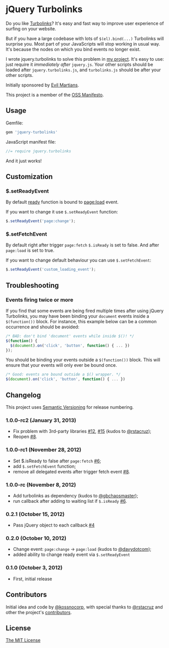 # jQuery Turbolinks

Do you like [Turbolinks](https://github.com/rails/turbolinks)? It's easy and fast way to improve user experience of surfing on your website.

But if you have a large codebase with lots of `$(el).bind(...)` Turbolinks will surprise you. Most part of your JavaScripts will stop working in usual way. It's because the nodes on which you bind events no longer exist.

I wrote jquery.turbolinks to solve this problem in [my project](http://amplifr.com). It's easy to use: just require it *immediately after* `jquery.js`. Your other scripts should be loaded after `jquery.turbolinks.js`, and `turbolinks.js` should be after your other scripts.

Initially sponsored by [Evil Martians](http://evilmartians.com/).

This project is a member of the [OSS Manifesto](http://ossmanifesto.org/).

## Usage

Gemfile:
``` js
gem 'jquery-turbolinks'
```

JavaScript manifest file:
``` js
//= require jquery.turbolinks
```

And it just works!

## Customization

### $.setReadyEvent

By default [ready](https://github.com/kossnocorp/jquery.turbolinks/blob/master/src/jquery.turbolinks.coffee#L17:L18) function is bound to [page:load](https://github.com/rails/turbolinks/#events) event.

If you want to change it use `$.setReadyEvent` function:

``` js
$.setReadyEvent('page:change');
```

### $.setFetchEvent

By default right after trigger `page:fetch` `$.isReady` is set to false. And after `page:load` is set to true.

If you want to change default behaviour you can use `$.setFetchEvent`:

``` js
$.setReadyEvent('custom_loading_event');
```

## Troubleshooting

### Events firing twice or more

If you find that some events are being fired multiple times after using jQuery Turbolinks, you may have been binding your `document` events inside a `$(function())` block. For instance, this example below can be a common occurrence and should be avoided:

``` javascript
/* BAD: don't bind 'document' events while inside $()! */
$(function() {
  $(document).on('click', 'button', function() { ... })
});
```

You should be binding your events outside a `$(function())` block. This will ensure that your events will only ever be bound once.

``` javascript
/* Good: events are bound outside a $() wrapper. */
$(document).on('click', 'button', function() { ... })
```

## Changelog

This project uses [Semantic Versioning](http://semver.org/) for release numbering.

### 1.0.0-rc2 (January 31, 2013)

* Fix problem with 3rd-party libraries [#12](https://github.com/kossnocorp/jquery.turbolinks/issues/12), [#15](https://github.com/kossnocorp/jquery.turbolinks/issues/15) (kudos to [@rstacruz](https://github.com/rstacruz));
* Reopen [#8](https://github.com/kossnocorp/jquery.turbolinks/issues/8).

### 1.0.0-rc1 (November 28, 2012)

* Set $.isReady to false after `page:fetch` [#6](https://github.com/kossnocorp/jquery.turbolinks/issues/6);
* add `$.setFetchEvent` function;
* remove all delegated events after trigger fetch event [#8](https://github.com/kossnocorp/jquery.turbolinks/issues/8).

### 1.0.0-rc (November 8, 2012)

* Add turbolinks as dependency (kudos to [@gbchaosmaster](https://github.com/gbchaosmaster));
* run callback after adding to waiting list if `$.isReady` [#6](https://github.com/kossnocorp/jquery.turbolinks/issues/6).

### 0.2.1 (October 15, 2012)

* Pass jQuery object to each callback [#4](https://github.com/kossnocorp/jquery.turbolinks/issues/4)

### 0.2.0 (October 10, 2012)

* Change event: `page:change` -> `page:load` (kudos to [@davydotcom](https://github.com/davydotcom));
* added ability to change ready event via `$.setReadyEvent`

### 0.1.0 (October 3, 2012)

* First, initial release

## Contributors

Initial idea and code by [@kossnocorp](http://koss.nocorp.me/), with special thanks to [@rstacruz](https://github.com/rstacruz) and other the project's [contributors](https://github.com/kossnocorp/jquery.turbolinks/graphs/contributors).

## License

[The MIT License](https://github.com/kossnocorp/jquery.turbolinks/blob/master/LICENSE.md)
